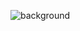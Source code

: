 ![background](https://user-images.githubusercontent.com/105137625/175892336-9c279509-633b-4adb-afc7-b3375b93b61d.png)





